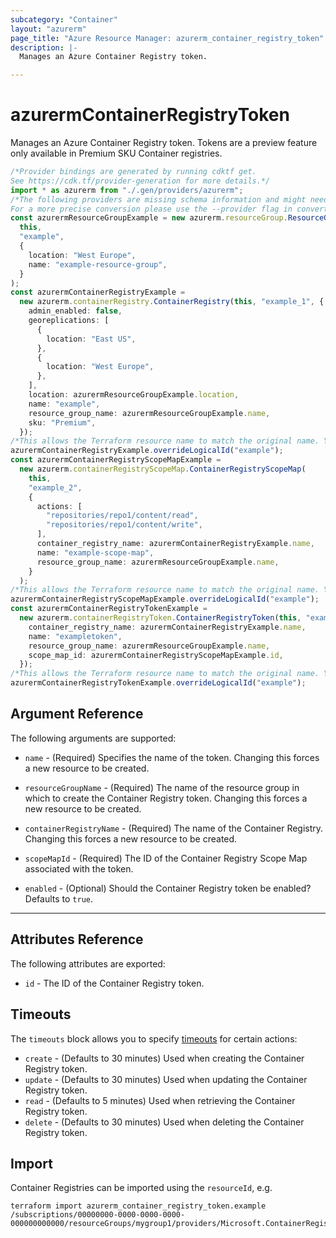 ```yaml
---
subcategory: "Container"
layout: "azurerm"
page_title: "Azure Resource Manager: azurerm_container_registry_token"
description: |-
  Manages an Azure Container Registry token.

---
```


# azurermContainerRegistryToken

Manages an Azure Container Registry token. Tokens are a preview feature only available in Premium SKU Container registries.

```typescript
/*Provider bindings are generated by running cdktf get.
See https://cdk.tf/provider-generation for more details.*/
import * as azurerm from "./.gen/providers/azurerm";
/*The following providers are missing schema information and might need manual adjustments to synthesize correctly: azurerm.
For a more precise conversion please use the --provider flag in convert.*/
const azurermResourceGroupExample = new azurerm.resourceGroup.ResourceGroup(
  this,
  "example",
  {
    location: "West Europe",
    name: "example-resource-group",
  }
);
const azurermContainerRegistryExample =
  new azurerm.containerRegistry.ContainerRegistry(this, "example_1", {
    admin_enabled: false,
    georeplications: [
      {
        location: "East US",
      },
      {
        location: "West Europe",
      },
    ],
    location: azurermResourceGroupExample.location,
    name: "example",
    resource_group_name: azurermResourceGroupExample.name,
    sku: "Premium",
  });
/*This allows the Terraform resource name to match the original name. You can remove the call if you don't need them to match.*/
azurermContainerRegistryExample.overrideLogicalId("example");
const azurermContainerRegistryScopeMapExample =
  new azurerm.containerRegistryScopeMap.ContainerRegistryScopeMap(
    this,
    "example_2",
    {
      actions: [
        "repositories/repo1/content/read",
        "repositories/repo1/content/write",
      ],
      container_registry_name: azurermContainerRegistryExample.name,
      name: "example-scope-map",
      resource_group_name: azurermResourceGroupExample.name,
    }
  );
/*This allows the Terraform resource name to match the original name. You can remove the call if you don't need them to match.*/
azurermContainerRegistryScopeMapExample.overrideLogicalId("example");
const azurermContainerRegistryTokenExample =
  new azurerm.containerRegistryToken.ContainerRegistryToken(this, "example_3", {
    container_registry_name: azurermContainerRegistryExample.name,
    name: "exampletoken",
    resource_group_name: azurermResourceGroupExample.name,
    scope_map_id: azurermContainerRegistryScopeMapExample.id,
  });
/*This allows the Terraform resource name to match the original name. You can remove the call if you don't need them to match.*/
azurermContainerRegistryTokenExample.overrideLogicalId("example");

```

## Argument Reference

The following arguments are supported:

*   `name` - (Required) Specifies the name of the token. Changing this forces a new resource to be created.

*   `resourceGroupName` - (Required) The name of the resource group in which to create the Container Registry token. Changing this forces a new resource to be created.

*   `containerRegistryName` - (Required) The name of the Container Registry. Changing this forces a new resource to be created.

*   `scopeMapId` - (Required) The ID of the Container Registry Scope Map associated with the token.

*   `enabled` - (Optional) Should the Container Registry token be enabled? Defaults to `true`.

***

## Attributes Reference

The following attributes are exported:

* `id` - The ID of the Container Registry token.

## Timeouts

The `timeouts` block allows you to specify [timeouts](https://www.terraform.io/language/resources/syntax#operation-timeouts) for certain actions:

* `create` - (Defaults to 30 minutes) Used when creating the Container Registry token.
* `update` - (Defaults to 30 minutes) Used when updating the Container Registry token.
* `read` - (Defaults to 5 minutes) Used when retrieving the Container Registry token.
* `delete` - (Defaults to 30 minutes) Used when deleting the Container Registry token.

## Import

Container Registries can be imported using the `resourceId`, e.g.

```console
terraform import azurerm_container_registry_token.example /subscriptions/00000000-0000-0000-0000-000000000000/resourceGroups/mygroup1/providers/Microsoft.ContainerRegistry/registries/myregistry1/tokens/token1
```
